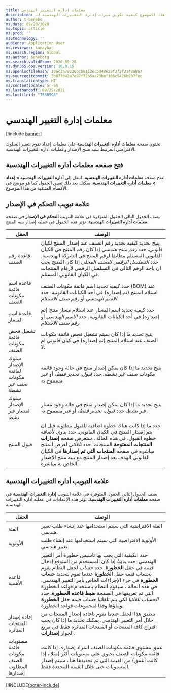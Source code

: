 ```yaml
---
title: معلمات إدارة التغيير الهندسي‬
description: يشرح هذا الموضوع كيفية تكوين ميزات إدارة التغييرات الهندسية لـ Microsoft Dynamics 365 Supply Chain Management.
author: t-benebo
ms.date: 09/28/2020
ms.topic: article
ms.prod: ''
ms.technology: ''
audience: Application User
ms.reviewer: kamaybac
ms.search.region: Global
ms.author: benebotg
ms.search.validFrom: 2020-09-28
ms.dyn365.ops.version: 10.0.15
ms.openlocfilehash: 106c3a79236bcb8112ecbd48e29f3f5f3148a867
ms.sourcegitcommit: 3b87f042a7e97f72b5aa73bef186c5426b937fec
ms.translationtype: HT
ms.contentlocale: ar-SA
ms.lasthandoff: 09/29/2021
ms.locfileid: "7580998"
---
```

# <a name="engineering-change-management-parameters"></a>معلمات إدارة التغيير الهندسي‬

[!include [banner](../includes/banner.md)]

تحتوي صفحه **معلمات أداره التغييرات الهندسية** علي معلمات إعداد تقوم بتغيير السلوك الافتراضي المرتبط ببنيه منتج الإصدار وعمليات أداره التغييرات الهندسية.

## <a name="open-the-engineering-change-management-parameters-page"></a>فتح صفحه معلمات أداره التغييرات الهندسية

لفتح صفحه **معلمات أداره التغييرات الهندسية**، انتقل إلى **أداره التغييرات الهندسيه \> إعداد \> معلمات أداره التغييرات الهندسية**. يمكنك بعد ذلك تعيين الحقول كما هو موضح في الأقسام المتبقية من هذا الموضوع.

## <a name="release-control-tab"></a>علامة تبويب التحكم في الإصدار

يصف الجدول التالي الحقول المتوفرة في علامة التبويب **التحكم في الإصدار** في صفحه **معلمات أداره التغييرات الهندسية**. تؤثر هذه الحقول في عمليه إصدار بنيه المنتج.

| الحقل | الوصف |
|---|---|
| قاعدة رقم الصنف | يتيح تحديد كيفيه تحديد رقم الصنف عند إصدار المنتج لكيان قانوني. حدد *رقم منتج هندسي* إذا كان رقم المنتج في الكيان القانوني المستلم مطابقا لرقم المنتج في الشركة الهندسية. حدد *التسلسل الرقمي للصنف المحلي* إذا كان المنتج يجب ان ياخذ الرقم التالي في التسلسل الرقمي لأرقام المنتجات في الكيان القانوني المستلم. |
| قاعدة اسم قائمة مكونات الصنف | حدد كيفيه تحديد اسم قائمة مكونات الصنف (BOM) عند استلام المنتج (تم إصداره) في أحد الكيانات القانونية. حدد *الاسم الهندسي* أو *رقم صنف الاستلام*. |
| قاعدة اسم المسار | حدد كيفيه تحديد اسم المسار عند استلام مسار منتج (تم إصداره) في أحد الكيانات القانونية. حدد *الاسم الهندسي* أو *رقم صنف الاستلام*. |
| تشغيل فحص قائمة مكونات الصنف | يتيح تحديد ما إذا كان سيتم تشغيل فحص قائمة مكونات الصنف عند استلام المنتج (تم إصداره) في كيان قانوني ام لا. |
| سلوك الإصدار لقائمة مكونات صنف غير نشطة | يتيح تحديد ما إذا كان يمكن إصدار منتج في حاله وجود قائمة مكونات صنف غير نشطه. حدد *قبول*، *تحذير فقط*، أو *غير مسموح به*. |
| سلوك الإصدار لمسار غير نشط | يتيح تحديد ما إذا كان يمكن إصدار منتج في حاله وجود مسار غير نشط. حدد *قبول*، *تحذير فقط*، أو *غير مسموح به*.|
| قبول المنتج | حدد ما إذا كانت هناك خطوه اضافيه للقبول مطلوبه قبل ان يتم إصدار المنتج في الكيان القانوني. حدد *يدوي* لأضافه خطوه القبول. في هذه الحالة ، ستعرض صفحه **إصدارات المنتجات المفتوحة** المنتجات. حدد *تلقائي* لعرض المنتج مباشره في صفحه **المنتجات التي تم إصدارها** في الكيان القانوني الهدف بعد إصدار المنتج مع بنيه منتج الإصدار الخاص به مباشره. |

## <a name="engineering-change-management-tab"></a>علامة التبويب أداره التغييرات الهندسية

يصف الجدول التالي الحقول المتوفرة في علامة التبويب **إدارة التغييرات الهندسية** في صفحه **معلمات أداره التغييرات الهندسية**. تؤثر هذه الإعدادات في عمليه أداره التغييرات الهندسية.

| الحقل | الوصف |
|---|---|
| ‏‏الفئة | الفئة الافتراضية التي سيتم استخدامها عند إنشاء طلب تغيير هندسي. |
| الأولوية | الأولوية الافتراضية التي سيتم استخدامها عند إنشاء طلب تغيير هندسي. |
| قاعدة الأهمية | حدد الكيفية التي يجب بها تاسيس خطورة أمر التغيير الهندسي. حدد *يدويا* إذا كان المستخدم من المتوقع إدخال قيمه في حقل **الخطورة**. حدد *حساب* لجعل النظام يقوم بحساب قيمه حقل **الخطورة** عندما تقوم بتحديد **حساب الخطورة** في جزء الإجراءات الخاص بأمر التغيير الهندسي. في هذه الحالة ، سيقوم النظام باستخدام قواعد الخطورة التي تم تعريفها في الصفحة **ضبط قاعده الخطورة**. حدد *الحساب تلقائيا* لكي يتم تلقائيا حساب قيمه حقل **الخطورة** وملؤها وفقا لمجموعات قواعد الخطورة. |
| إعادة إصدار المنتجات المتأثرة | ينطبق هذا الحقل عندما تقوم باعاده إصدار المنتجات من خلال أمر التغيير الهندسي. يمكنك تحديد ما إذا كان يجب اقتراح كافة المنتجات أو المنتجات المتاثره فقط في مربع الحوار **إصدارات**. |
| مستويات قائمة مكونات الصنف المطلوب إصدارها | عمق مستوي قائمه مكونات الصنف المراد إصداره. إذا كانت قائمة مكونات الصنف تحتوي علي مستويات أكثر (مثلا ، إذا كانت أعمق) من القيمة التي تم تحديدها هنا ، سيتم إصدار المستويات حتى خلال القيمة المحددة فقط. |


[!INCLUDE[footer-include](../../includes/footer-banner.md)]